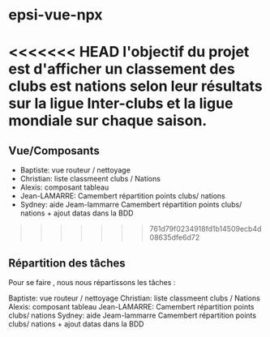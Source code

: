# epsi-vue-npx

<<<<<<< HEAD
l'objectif du projet est d'afficher un classement des clubs est nations selon leur résultats sur la ligue Inter-clubs et la ligue mondiale sur chaque saison.
=======
## Vue/Composants

- Baptiste: vue routeur / nettoyage
- Christian: liste classmeent clubs / Nations
- Alexis: composant tableau
- Jean-LAMARRE: Camembert répartition points clubs/ nations
- Sydney: aide Jeam-lammarre Camembert répartition points clubs/ nations + ajout datas dans la BDD
>>>>>>> 761d79f0234918fd1b14509ecb4d08635dfe6d72


## Répartition des tâches

Pour se faire , nous nous répartissons les tâches :

Baptiste: vue routeur / nettoyage
Christian: liste classmeent clubs / Nations
Alexis: composant tableau
Jean-LAMARRE: Camembert répartition points clubs/ nations
Sydney:  aide Jeam-lammarre Camembert répartition points clubs/ nations + ajout datas dans la BDD


```
